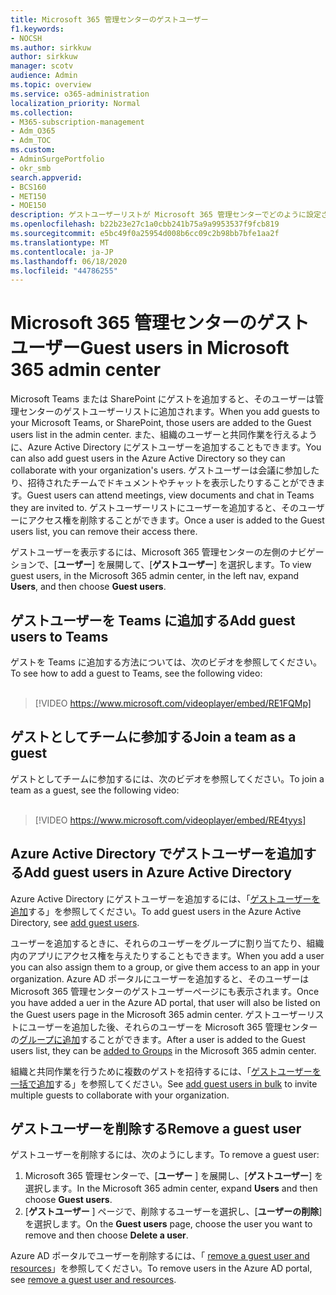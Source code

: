 ```yaml
---
title: Microsoft 365 管理センターのゲストユーザー
f1.keywords:
- NOCSH
ms.author: sirkkuw
author: sirkkuw
manager: scotv
audience: Admin
ms.topic: overview
ms.service: o365-administration
localization_priority: Normal
ms.collection:
- M365-subscription-management
- Adm_O365
- Adm_TOC
ms.custom:
- AdminSurgePortfolio
- okr_smb
search.appverid:
- BCS160
- MET150
- MOE150
description: ゲストユーザーリストが Microsoft 365 管理センターでどのように設定されるかについて説明します。
ms.openlocfilehash: b22b23e27c1a0cbb241b75a9a9953537f9fcb819
ms.sourcegitcommit: e5bc49f0a25954d008b6cc09c2b98bb7bfe1aa2f
ms.translationtype: MT
ms.contentlocale: ja-JP
ms.lasthandoff: 06/18/2020
ms.locfileid: "44786255"
---
```

# <a name="guest-users-in-microsoft-365-admin-center"></a><span data-ttu-id="ec6bb-103">Microsoft 365 管理センターのゲストユーザー</span><span class="sxs-lookup"><span data-stu-id="ec6bb-103">Guest users in Microsoft 365 admin center</span></span>

<span data-ttu-id="ec6bb-104">Microsoft Teams または SharePoint にゲストを追加すると、そのユーザーは管理センターのゲストユーザーリストに追加されます。</span><span class="sxs-lookup"><span data-stu-id="ec6bb-104">When you add guests to your Microsoft Teams, or SharePoint, those users are added to the Guest users list in the admin center.</span></span> <span data-ttu-id="ec6bb-105">また、組織のユーザーと共同作業を行えるように、Azure Active Directory にゲストユーザーを追加することもできます。</span><span class="sxs-lookup"><span data-stu-id="ec6bb-105">You can also add guest users in the Azure Active Directory so they can collaborate with your organization's users.</span></span> <span data-ttu-id="ec6bb-106">ゲストユーザーは会議に参加したり、招待されたチームでドキュメントやチャットを表示したりすることができます。</span><span class="sxs-lookup"><span data-stu-id="ec6bb-106">Guest users can attend meetings, view documents and chat in Teams they are invited to.</span></span>
<span data-ttu-id="ec6bb-107">ゲストユーザーリストにユーザーを追加すると、そのユーザーにアクセス権を削除することができます。</span><span class="sxs-lookup"><span data-stu-id="ec6bb-107">Once a user is added to the Guest users list, you can remove their access there.</span></span>

<span data-ttu-id="ec6bb-108">ゲストユーザーを表示するには、Microsoft 365 管理センターの左側のナビゲーションで、[**ユーザー**] を展開して、[**ゲストユーザー**] を選択します。</span><span class="sxs-lookup"><span data-stu-id="ec6bb-108">To view guest users, in the Microsoft 365 admin center, in the left nav, expand **Users**, and then choose **Guest users**.</span></span>

## <a name="add-guest-users-to-teams"></a><span data-ttu-id="ec6bb-109">ゲストユーザーを Teams に追加する</span><span class="sxs-lookup"><span data-stu-id="ec6bb-109">Add guest users to Teams</span></span>

<span data-ttu-id="ec6bb-110">ゲストを Teams に追加する方法については、次のビデオを参照してください。</span><span class="sxs-lookup"><span data-stu-id="ec6bb-110">To see how to add a guest to Teams, see the following video:</span></span> <br><br>

> [!VIDEO https://www.microsoft.com/videoplayer/embed/RE1FQMp]

## <a name="join-a-team-as-a-guest"></a><span data-ttu-id="ec6bb-111">ゲストとしてチームに参加する</span><span class="sxs-lookup"><span data-stu-id="ec6bb-111">Join a team as a guest</span></span>

<span data-ttu-id="ec6bb-112">ゲストとしてチームに参加するには、次のビデオを参照してください。</span><span class="sxs-lookup"><span data-stu-id="ec6bb-112">To join a team as a guest, see the following video:</span></span><br><br>

> [!VIDEO https://www.microsoft.com/videoplayer/embed/RE4tyys]

## <a name="add-guest-users-in-azure-active-directory"></a><span data-ttu-id="ec6bb-113">Azure Active Directory でゲストユーザーを追加する</span><span class="sxs-lookup"><span data-stu-id="ec6bb-113">Add guest users in Azure Active Directory</span></span>

<span data-ttu-id="ec6bb-114">Azure Active Directory にゲストユーザーを追加するには、「[ゲストユーザーを追加](https://docs.microsoft.com/azure/active-directory/b2b/b2b-quickstart-add-guest-users-portal)する」を参照してください。</span><span class="sxs-lookup"><span data-stu-id="ec6bb-114">To add guest users in the Azure Active Directory, see [add guest users](https://docs.microsoft.com/azure/active-directory/b2b/b2b-quickstart-add-guest-users-portal).</span></span>

<span data-ttu-id="ec6bb-115">ユーザーを追加するときに、それらのユーザーをグループに割り当てたり、組織内のアプリにアクセス権を与えたりすることもできます。</span><span class="sxs-lookup"><span data-stu-id="ec6bb-115">When you add a user you can also assign them to a group, or give them access to an app in your organization.</span></span> <span data-ttu-id="ec6bb-116">Azure AD ポータルにユーザーを追加すると、そのユーザーは Microsoft 365 管理センターのゲストユーザーページにも表示されます。</span><span class="sxs-lookup"><span data-stu-id="ec6bb-116">Once you have added a uer in the Azure AD portal, that user will also be listed on the Guest users page in the Microsoft 365 admin center.</span></span>
<span data-ttu-id="ec6bb-117">ゲストユーザーリストにユーザーを追加した後、それらのユーザーを Microsoft 365 管理センターの[グループに追加](../create-groups/manage-guest-access-in-groups.md#add-guests-to-a-microsoft-365-group-from-the-admin-center)することができます。</span><span class="sxs-lookup"><span data-stu-id="ec6bb-117">After a user is added to the Guest users list, they can be [added to Groups](../create-groups/manage-guest-access-in-groups.md#add-guests-to-a-microsoft-365-group-from-the-admin-center) in the Microsoft 365 admin center.</span></span>

<span data-ttu-id="ec6bb-118">組織と共同作業を行うために複数のゲストを招待するには、「[ゲストユーザーを一括で追加](https://docs.microsoft.com/azure/active-directory/b2b/tutorial-bulk-invite)する」を参照してください。</span><span class="sxs-lookup"><span data-stu-id="ec6bb-118">See [add guest users in bulk](https://docs.microsoft.com/azure/active-directory/b2b/tutorial-bulk-invite) to invite multiple guests to collaborate with your organization.</span></span>


## <a name="remove-a-guest-user"></a><span data-ttu-id="ec6bb-119">ゲストユーザーを削除する</span><span class="sxs-lookup"><span data-stu-id="ec6bb-119">Remove a guest user</span></span>

<span data-ttu-id="ec6bb-120">ゲストユーザーを削除するには、次のようにします。</span><span class="sxs-lookup"><span data-stu-id="ec6bb-120">To remove a guest user:</span></span>

1. <span data-ttu-id="ec6bb-121">Microsoft 365 管理センターで、[**ユーザー** ] を展開し、[**ゲストユーザー**] を選択します。</span><span class="sxs-lookup"><span data-stu-id="ec6bb-121">In the Microsoft 365 admin center, expand **Users** and then choose **Guest users**.</span></span>
1. <span data-ttu-id="ec6bb-122">[**ゲストユーザー** ] ページで、削除するユーザーを選択し、[**ユーザーの削除**] を選択します。</span><span class="sxs-lookup"><span data-stu-id="ec6bb-122">On the **Guest users** page, choose the user you want to remove and then choose **Delete a user**.</span></span> 

<span data-ttu-id="ec6bb-123">Azure AD ポータルでユーザーを削除するには、「 [remove a guest user and resources](https://docs.microsoft.com/azure/active-directory/b2b/b2b-quickstart-add-guest-users-portal#clean-up-resources)」を参照してください。</span><span class="sxs-lookup"><span data-stu-id="ec6bb-123">To remove users in the Azure AD portal, see [remove a guest user and resources](https://docs.microsoft.com/azure/active-directory/b2b/b2b-quickstart-add-guest-users-portal#clean-up-resources).</span></span>